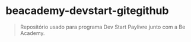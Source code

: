 # beacademy-devstart-gitegithub
> Repositório usado para programa Dev Start Paylivre junto com a Be Academy.